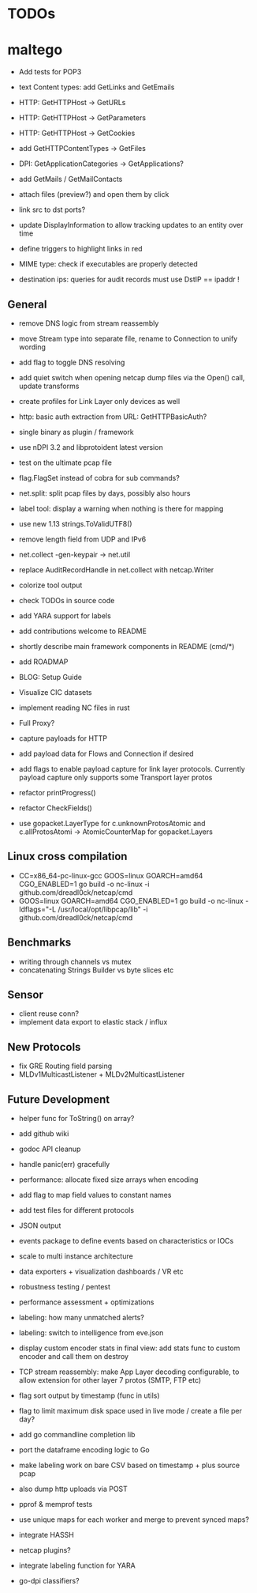 # TODOs

# maltego

- Add tests for POP3

- text Content types: add GetLinks and GetEmails
- HTTP: GetHTTPHost -> GetURLs
- HTTP: GetHTTPHost -> GetParameters
- HTTP: GetHTTPHost -> GetCookies
- add GetHTTPContentTypes -> GetFiles
- DPI: GetApplicationCategories -> GetApplications?
- add GetMails / GetMailContacts 

- attach files (preview?) and open them by click
- link src to dst ports?
- update DisplayInformation to allow tracking updates to an entity over time
- define triggers to highlight links in red
- MIME type: check if executables are properly detected
- destination ips: queries for audit records must use DstIP == ipaddr !

## General

- remove DNS logic from stream reassembly
- move Stream type into separate file, rename to Connection to unify wording
- add flag to toggle DNS resolving
- add quiet switch when opening netcap dump files via the Open() call, update transforms
- create profiles for Link Layer only devices as well
- http: basic auth extraction from URL: GetHTTPBasicAuth?
 
- single binary as plugin / framework
- use nDPI 3.2 and libprotoident latest version
- test on the ultimate pcap file

- flag.FlagSet instead of cobra for sub commands?
- net.split: split pcap files by days, possibly also hours
- label tool: display a warning when nothing is there for mapping
- use new 1.13 strings.ToValidUTF8()

- remove length field from UDP and IPv6
- net.collect -gen-keypair  -> net.util
- replace AuditRecordHandle in net.collect with netcap.Writer
- colorize tool output

- check TODOs in source code
- add YARA support for labels

- add contributions welcome to README
- shortly describe main framework components in README (cmd/*)

- add ROADMAP
- BLOG: Setup Guide
- Visualize CIC datasets

- implement reading NC files in rust
- Full Proxy?

- capture payloads for HTTP
- add payload data for Flows and Connection if desired
- add flags to enable payload capture for link layer protocols. Currently payload capture only supports some Transport layer protos

- refactor printProgress()
- refactor CheckFields()
- use gopacket.LayerType for c.unknownProtosAtomic and c.allProtosAtomi -> AtomicCounterMap for gopacket.Layers

## Linux cross compilation

- CC=x86_64-pc-linux-gcc GOOS=linux GOARCH=amd64 CGO_ENABLED=1 go build -o nc-linux -i github.com/dreadl0ck/netcap/cmd
- GOOS=linux GOARCH=amd64 CGO_ENABLED=1 go build -o nc-linux -ldflags="-L /usr/local/opt/libpcap/lib" -i github.com/dreadl0ck/netcap/cmd

## Benchmarks

- writing through channels vs mutex
- concatenating Strings Builder vs byte slices etc

## Sensor

- client reuse conn?
- implement data export to elastic stack / influx 

## New Protocols

- fix GRE Routing field parsing
- MLDv1MulticastListener + MLDv2MulticastListener

## Future Development

- helper func for ToString() on array?
- add github wiki
- godoc API cleanup
- handle panic(err) gracefully
- performance: allocate fixed size arrays when encoding
- add flag to map field values to constant names
- add test files for different protocols
- JSON output
- events package to define events based on characteristics or IOCs
- scale to multi instance architecture
- data exporters + visualization dashboards / VR etc
- robustness testing / pentest
- performance assessment + optimizations

- labeling: how many unmatched alerts?
- labeling: switch to intelligence from eve.json

- display custom encoder stats in final view: add stats func to custom encoder and call them on destroy
- TCP stream reassembly: make App Layer decoding configurable, to allow extension for other layer 7 protos (SMTP, FTP etc)
- flag sort output by timestamp (func in utils)
- flag to limit maximum disk space used in live mode / create a file per day?
- add go commandline completion lib
- port the dataframe encoding logic to Go
- make labeling work on bare CSV based on timestamp + plus source pcap
- also dump http uploads via POST
- pprof & memprof tests
- use unique maps for each worker and merge to prevent synced maps?
- integrate HASSH
- netcap plugins?
- integrate labeling function for YARA
- go-dpi classifiers?
